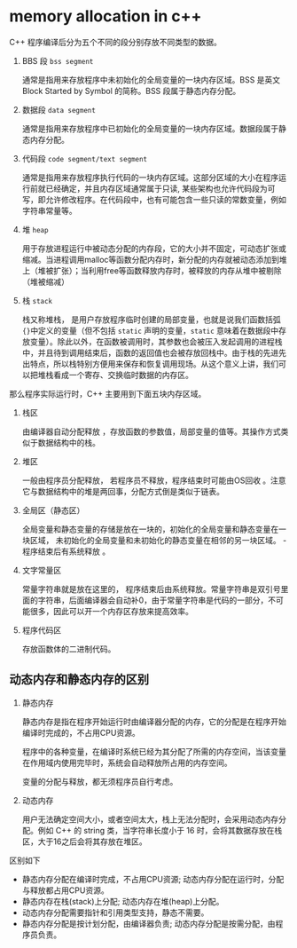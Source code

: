 # memory allocation in c++

C++ 程序编译后分为五个不同的段分别存放不同类型的数据。

1. BBS 段 `bss segment`

   通常是指用来存放程序中未初始化的全局变量的一块内存区域。BSS 是英文 Block Started by Symbol 的简称。BSS 段属于静态内存分配。

2. 数据段 `data segment`

   通常是指用来存放程序中已初始化的全局变量的一块内存区域。数据段属于静态内存分配。

3. 代码段 `code segment/text segment`

   通常是指用来存放程序执行代码的一块内存区域。这部分区域的大小在程序运行前就已经确定，并且内存区域通常属于只读, 某些架构也允许代码段为可写，即允许修改程序。在代码段中，也有可能包含一些只读的常数变量，例如字符串常量等。

4. 堆 `heap`

   用于存放进程运行中被动态分配的内存段，它的大小并不固定，可动态扩张或缩减。当进程调用malloc等函数分配内存时，新分配的内存就被动态添加到堆上（堆被扩张）；当利用free等函数释放内存时，被释放的内存从堆中被剔除（堆被缩减）

5. 栈 `stack`

   栈又称堆栈， 是用户存放程序临时创建的局部变量，也就是说我们函数括弧 `{}`中定义的变量（但不包括 `static` 声明的变量，`static` 意味着在数据段中存放变量）。除此以外，在函数被调用时，其参数也会被压入发起调用的进程栈中，并且待到调用结束后，函数的返回值也会被存放回栈中。由于栈的先进先出特点，所以栈特别方便用来保存和恢复调用现场。从这个意义上讲，我们可以把堆栈看成一个寄存、交换临时数据的内存区。

那么程序实际运行时，C++ 主要用到下面五块内存区域。

1. 栈区

   由编译器自动分配释放 ，存放函数的参数值，局部变量的值等。其操作方式类似于数据结构中的栈。 

2. 堆区

   一般由程序员分配释放， 若程序员不释放，程序结束时可能由OS回收 。注意它与数据结构中的堆是两回事，分配方式倒是类似于链表。

3. 全局区（静态区）

   全局变量和静态变量的存储是放在一块的，初始化的全局变量和静态变量在一块区域， 未初始化的全局变量和未初始化的静态变量在相邻的另一块区域。 - 程序结束后有系统释放 。

4. 文字常量区

   常量字符串就是放在这里的， 程序结束后由系统释放。常量字符串是双引号里面的字符串，后面编译器会自动补0，由于常量字符串是代码的一部分，不可能很多，因此可以开一个内存区存放来提高效率。

5. 程序代码区

   存放函数体的二进制代码。

## 动态内存和静态内存的区别

1. 静态内存

   静态内存是指在程序开始运行时由编译器分配的内存，它的分配是在程序开始编译时完成的，不占用CPU资源。

   程序中的各种变量，在编译时系统已经为其分配了所需的内存空间，当该变量在作用域内使用完毕时，系统会自动释放所占用的内存空间。

   变量的分配与释放，都无须程序员自行考虑。

2. 动态内存

   用户无法确定空间大小，或者空间太大，栈上无法分配时，会采用动态内存分配。例如 C++ 的 string 类，当字符串长度小于 16 时，会将其数据存放在栈区，大于16之后会将其存放在堆区。

区别如下

- 静态内存分配在编译时完成，不占用CPU资源; 动态内存分配在运行时，分配与释放都占用CPU资源。
- 静态内存在栈(stack)上分配; 动态内存在堆(heap)上分配。
- 动态内存分配需要指针和引用类型支持，静态不需要。
- 静态内存分配是按计划分配，由编译器负责; 动态内存分配是按需分配，由程序员负责。